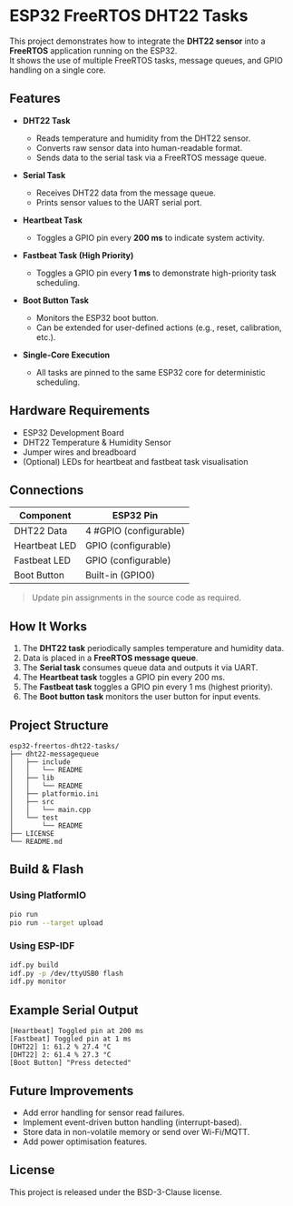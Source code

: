 # ESP32 FreeRTOS DHT22 Tasks

This project demonstrates how to integrate the **DHT22 sensor** into a **FreeRTOS** application running on the ESP32.  
It shows the use of multiple FreeRTOS tasks, message queues, and GPIO handling on a single core.  

## Features

- **DHT22 Task**  
  - Reads temperature and humidity from the DHT22 sensor.  
  - Converts raw sensor data into human-readable format.  
  - Sends data to the serial task via a FreeRTOS message queue.  

- **Serial Task**  
  - Receives DHT22 data from the message queue.  
  - Prints sensor values to the UART serial port.  

- **Heartbeat Task**  
  - Toggles a GPIO pin every **200 ms** to indicate system activity.  

- **Fastbeat Task (High Priority)**  
  - Toggles a GPIO pin every **1 ms** to demonstrate high-priority task scheduling.  

- **Boot Button Task**  
  - Monitors the ESP32 boot button.  
  - Can be extended for user-defined actions (e.g., reset, calibration, etc.).  

- **Single-Core Execution**  
  - All tasks are pinned to the same ESP32 core for deterministic scheduling.  

## Hardware Requirements

- ESP32 Development Board  
- DHT22 Temperature & Humidity Sensor  
- Jumper wires and breadboard  
- (Optional) LEDs for heartbeat and fastbeat task visualisation  

## Connections

| Component | ESP32 Pin |
|-----------|-----------|
| DHT22 Data |  4 #GPIO (configurable) |
| Heartbeat LED | GPIO (configurable) |
| Fastbeat LED | GPIO (configurable) |
| Boot Button | Built-in (GPIO0) |

> Update pin assignments in the source code as required.

## How It Works

1. The **DHT22 task** periodically samples temperature and humidity data.  
2. Data is placed in a **FreeRTOS message queue**.  
3. The **Serial task** consumes queue data and outputs it via UART.  
4. The **Heartbeat task** toggles a GPIO pin every 200 ms.  
5. The **Fastbeat task** toggles a GPIO pin every 1 ms (highest priority).  
6. The **Boot button task** monitors the user button for input events.  

## Project Structure

```
esp32-freertos-dht22-tasks/
├── dht22-messagequeue
│   ├── include
│   │   └── README
│   ├── lib
│   │   └── README
│   ├── platformio.ini
│   ├── src
│   │   └── main.cpp
│   └── test
│       └── README
├── LICENSE
└── README.md

```

## Build & Flash

### Using PlatformIO
```bash
pio run
pio run --target upload
```

### Using ESP-IDF
```bash
idf.py build
idf.py -p /dev/ttyUSB0 flash
idf.py monitor
```

## Example Serial Output

```
[Heartbeat] Toggled pin at 200 ms
[Fastbeat] Toggled pin at 1 ms
[DHT22] 1: 61.2 % 27.4 °C
[DHT22] 2: 61.4 % 27.3 °C
[Boot Button] "Press detected"
```

## Future Improvements

- Add error handling for sensor read failures.  
- Implement event-driven button handling (interrupt-based).  
- Store data in non-volatile memory or send over Wi-Fi/MQTT.  
- Add power optimisation features.  

## License

This project is released under the BSD-3-Clause license.
